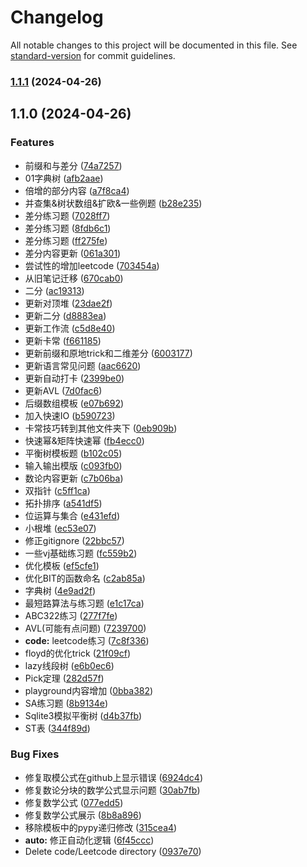 # Changelog

All notable changes to this project will be documented in this file. See [standard-version](https://github.com/conventional-changelog/standard-version) for commit guidelines.

### [1.1.1](https://github.com/open17/Python-for-CP/compare/v1.1.0...v1.1.1) (2024-04-26)

## 1.1.0 (2024-04-26)


### Features

*  前缀和与差分 ([74a7257](https://github.com/open17/Python-for-CP/commit/74a725787623b6b0739ada3c18e58d1e088bad50))
* 01字典树 ([afb2aae](https://github.com/open17/Python-for-CP/commit/afb2aae57b837b834aa6b50a1891136473757932))
* 倍增的部分内容 ([a7f8ca4](https://github.com/open17/Python-for-CP/commit/a7f8ca4c35027a607f5c9f93ba64b0a51f32c968))
* 并查集&树状数组&扩欧&一些例题 ([b28e235](https://github.com/open17/Python-for-CP/commit/b28e235e4304871100be640ddb5a28ddf4f95e77))
* 差分练习题 ([7028ff7](https://github.com/open17/Python-for-CP/commit/7028ff7e967ebd82fa720453a8f9b537c09ba390))
* 差分练习题 ([8fdb6c1](https://github.com/open17/Python-for-CP/commit/8fdb6c11e0003af2583c13aa2d1982d836d8fabf))
* 差分练习题 ([ff275fe](https://github.com/open17/Python-for-CP/commit/ff275fe757be73accc7e1a410675497ec28a7776))
* 差分内容更新 ([061a301](https://github.com/open17/Python-for-CP/commit/061a30135be0eda704352654a50c9646828f38fa))
* 尝试性的增加leetcode ([703454a](https://github.com/open17/Python-for-CP/commit/703454ad476bf43d26268d76a977815daabe89bf))
* 从旧笔记迁移 ([670cab0](https://github.com/open17/Python-for-CP/commit/670cab095d98f190ef5dce862bea42581890614f))
* 二分 ([ac19313](https://github.com/open17/Python-for-CP/commit/ac193139c34254515cabd2ba5c615bf281b7a001))
* 更新对顶堆 ([23dae2f](https://github.com/open17/Python-for-CP/commit/23dae2f087680288b145fa1c5778ea344c4e5e04))
* 更新二分 ([d8883ea](https://github.com/open17/Python-for-CP/commit/d8883ea3f59efad89cb13400545b0010dde36b31))
* 更新工作流 ([c5d8e40](https://github.com/open17/Python-for-CP/commit/c5d8e40800f31ae16998e5eb4c8bf2e71a449031))
* 更新卡常 ([f661185](https://github.com/open17/Python-for-CP/commit/f661185682c01ebd9eddc9d4d65e1a26b9dc8e4d))
* 更新前缀和原地trick和二维差分 ([6003177](https://github.com/open17/Python-for-CP/commit/600317768b2fcbe9a52f3196e2ea20ab638e1341))
* 更新语言常见问题 ([aac6620](https://github.com/open17/Python-for-CP/commit/aac6620776b0a4c9cb959130738c324b7972c20b))
* 更新自动打卡 ([2399be0](https://github.com/open17/Python-for-CP/commit/2399be04715086968d92e8444253243a60cae91d))
* 更新AVL ([7d0fac6](https://github.com/open17/Python-for-CP/commit/7d0fac6e24e9edfe40f18c0da6e690eb7ebeb1ab))
* 后缀数组模板 ([e07b692](https://github.com/open17/Python-for-CP/commit/e07b692443805cf663bb8b3eb8e945760dbbf93e))
* 加入快速IO ([b590723](https://github.com/open17/Python-for-CP/commit/b590723b11fa5b463e9b831dc69c038a1a486be4))
* 卡常技巧转到其他文件夹下 ([0eb909b](https://github.com/open17/Python-for-CP/commit/0eb909b6358d78438e68b162dc66929f9ee904eb))
* 快速幂&矩阵快速幂 ([fb4ecc0](https://github.com/open17/Python-for-CP/commit/fb4ecc0dbd82dc7b6ef4d063d53251ca04d2c742))
* 平衡树模板题 ([b102c05](https://github.com/open17/Python-for-CP/commit/b102c053d113dd89afa4a1f83b20ae70f27b9336))
* 输入输出模版 ([c093fb0](https://github.com/open17/Python-for-CP/commit/c093fb0fa7a6475c09283e45c8363a48e3f4e7b0))
* 数论内容更新 ([c7b06ba](https://github.com/open17/Python-for-CP/commit/c7b06bafa25510359a27c7be7178250581fd9780))
* 双指针 ([c5ff1ca](https://github.com/open17/Python-for-CP/commit/c5ff1ca6559b0951939341f8f91d91e8fab8dd39))
* 拓扑排序 ([a541df5](https://github.com/open17/Python-for-CP/commit/a541df5a1e26bafd31412e1e3512ea426f9886e4))
* 位运算与集合 ([e431efd](https://github.com/open17/Python-for-CP/commit/e431efd0ef4b77415a6f8c095a6b0a0a8acd037a))
* 小根堆 ([ec53e07](https://github.com/open17/Python-for-CP/commit/ec53e07863d0facae8936db091c9fb03443fb2d3))
* 修正gitignore ([22bbc57](https://github.com/open17/Python-for-CP/commit/22bbc57d2fe41012da92e8a16ff52247771f5a25))
* 一些vj基础练习题 ([fc559b2](https://github.com/open17/Python-for-CP/commit/fc559b2b94a57906c22d81450322ccd1c2ccabd0))
* 优化模板 ([ef5cfe1](https://github.com/open17/Python-for-CP/commit/ef5cfe17e4cd2764270e98dbc0da0926c4bfbe8a))
* 优化BIT的函数命名 ([c2ab85a](https://github.com/open17/Python-for-CP/commit/c2ab85a7ced576909e1e7acc515a6a6e8b8074d9))
* 字典树 ([4e9ad2f](https://github.com/open17/Python-for-CP/commit/4e9ad2f07915d4ae62939e0dee5a1b2efdac967c))
* 最短路算法与练习题 ([e1c17ca](https://github.com/open17/Python-for-CP/commit/e1c17ca26b562556e438477e560ab68f7998705c))
* ABC322练习 ([277f7fe](https://github.com/open17/Python-for-CP/commit/277f7fece47d81cf495a9ce9ea093d76554c751f))
* AVL(可能有点问题) ([7239700](https://github.com/open17/Python-for-CP/commit/7239700cf4aef3ec4d5b72290d75f2197e75e7bf))
* **code:** leetcode练习 ([7c8f336](https://github.com/open17/Python-for-CP/commit/7c8f3364cad3fda985ce305d8be732da3dee6fed))
* floyd的优化trick ([21f09cf](https://github.com/open17/Python-for-CP/commit/21f09cfe7b97ebf46e860f8fdcc73a69963cd41f))
* lazy线段树 ([e6b0ec6](https://github.com/open17/Python-for-CP/commit/e6b0ec627e0b8af62aecea67a3f8883d76aeb46d))
* Pick定理 ([282d57f](https://github.com/open17/Python-for-CP/commit/282d57f82a43e956823ee3c26a874a74cb81170e))
* playground内容增加 ([0bba382](https://github.com/open17/Python-for-CP/commit/0bba3826153845006e83686c89d6562e205f0694))
* SA练习题 ([8b9134e](https://github.com/open17/Python-for-CP/commit/8b9134e088529a2552dfc0b4f19bb14fcd0a5d7d))
* Sqlite3模拟平衡树 ([d4b37fb](https://github.com/open17/Python-for-CP/commit/d4b37fb0e33d7595bad1b539aed4d6d1269bda09))
* ST表 ([344f89d](https://github.com/open17/Python-for-CP/commit/344f89d6c37a462134ef6cdd9bd3b34d0dd4148f))


### Bug Fixes

* 修复取模公式在github上显示错误 ([6924dc4](https://github.com/open17/Python-for-CP/commit/6924dc41f7330013b5a2fd13cd90cac05c602c38))
* 修复数论分块的数学公式显示问题 ([30ab7fb](https://github.com/open17/Python-for-CP/commit/30ab7fbdc9cc7cc2bb41948d685755bc1856fda2))
* 修复数学公式 ([077edd5](https://github.com/open17/Python-for-CP/commit/077edd5f8c1a4bdb8b70e98667faff84a51ef3fd))
* 修复数学公式展示 ([8b8a896](https://github.com/open17/Python-for-CP/commit/8b8a8969d00a24b34b4961329fa05d8ac1f5ef42))
* 移除模板中的pypy递归修改 ([315cea4](https://github.com/open17/Python-for-CP/commit/315cea4b9ff52366a0bdfb8757aff2ef9e860b49))
* **auto:** 修正自动化逻辑 ([6f45ccc](https://github.com/open17/Python-for-CP/commit/6f45cccbb4580b7d3e32ddd9e0d469ed3df873aa))
* Delete code/Leetcode directory ([0937e70](https://github.com/open17/Python-for-CP/commit/0937e70235a4265eb433cea4bb90ec754805bd1a))
